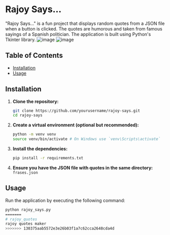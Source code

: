 
# Rajoy Says...

"Rajoy Says..." is a fun project that displays random quotes from a JSON file when a button is clicked. The quotes are humorous and taken from famous sayings of a Spanish politician. The application is built using Python's Tkinter library.
![image](https://github.com/user-attachments/assets/3d21a31f-8bd3-437f-9945-cc4c2d307ed7)
![image](https://github.com/user-attachments/assets/5f77fa2c-dc37-419a-b7ab-8bf1da00e78b)



## Table of Contents
- [Installation](#installation)
- [Usage](#usage)


## Installation

1. **Clone the repository:**
    ```bash
    git clone https://github.com/yourusername/rajoy-says.git
    cd rajoy-says
    ```

2. **Create a virtual environment (optional but recommended):**
    ```bash
    python -m venv venv
    source venv/bin/activate # On Windows use `venv\Scripts\activate`
    ```

3. **Install the dependencies:**
    ```bash
    pip install -r requirements.txt
    ```

4. **Ensure you have the JSON file with quotes in the same directory:**
    `frases.json`

## Usage

Run the application by executing the following command:

```bash
python rajoy_says.py
=======
# rajoy_quotes
rajoy quotes maker
>>>>>>> 130375aab5572e3e26b03f1a7c62cca2648cda4d
